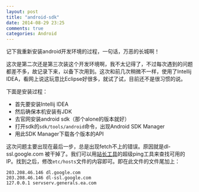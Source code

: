 ```yaml
---
layout: post
title: "android-sdk"
date: 2014-08-29 23:25
comments: true
categories: Android 
---
```


记下我重新安装android开发环境的过程，一句话，万恶的长城啊！

这次是第二次还是第三次装这个开发环境啊，我不太记得了，不过每次遇到的问题都差不多，故记录下来，以备下次用到。这次和前几次稍微不一样，使用了Intellij IDEA，看网上说这玩意比Eclipse好很多，就试了试，目前还不是很习惯的说。



下面是安装过程： 

- 首先要安装Intellij IDEA
- 然后确保本机安装有JDK
- 去官网安装android sdk（那个alone的版本就好）
- 打开sdk的`sdk/tools/android`命令，出现Android SDK Manager
- 用此SDK Manager下载各个版本的API

这次问题主要出现在最后一步，总是出现fetch不上的错误。原因就是dl-ssl.google.com 被干掉了。我们可以用[站长工具](http://ping.chinaz.com)的超级ping工具来查找可用的IP。找到之后，修改`etc/hosts`文件的内容即可。即在此文件的文件尾加上：

    203.208.46.146 dl.google.com
	203.208.46.146 dl-ssl.google.com
	127.0.0.1 servserv.generals.ea.com


<!--more-->